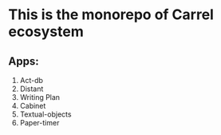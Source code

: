 # This is the monorepo of Carrel ecosystem

## Apps:

1. Act-db
2. Distant
3. Writing Plan
4. Cabinet
5. Textual-objects
6. Paper-timer